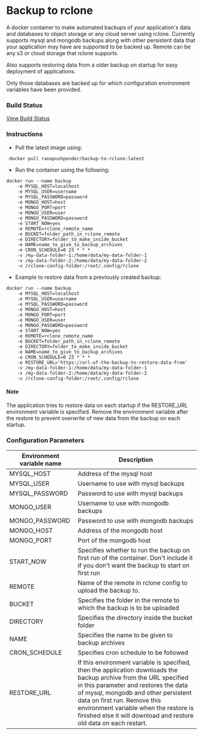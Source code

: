 # Backup to rclone
A docker container to make automated backups of your application's data and databases to object storage or any cloud server using rclone. Currently supports mysql and mongodb backups along with other persistent data that your application may have are supported to be backed up. Remote can be any s3 or cloud storage that rclone supports. 

Also supports restoring data from a older backup on startup for easy deployment of applications.

Only those databases are backed up for which configuration environment variables have been provided.
### Build Status
[View Build Status](https://drone.stackweb.net/ranapushpender/backup-to-rclone)
### Instructions
* Pull the latest image using:
```
 docker pull ranapushpender/backup-to-rclone:latest
```
* Run the container using the following:
```
docker run --name backup 
    -e MYSQL_HOST=localhost
    -e MYSQL_USER=username
    -e MYSQL_PASSWORD=password
    -e MONGO_HOST=host
    -e MONGO_PORT=port
    -e MONGO_USER=user
    -e MONGO_PASSWORD=password
    -e START_NOW=yes
    -e REMOTE=rclone_remote_name
    -e BUCKET=folder_path_in_rclone_remote
    -e DIRECTORY=folder_to_make_inside_bucket
    -e NAME=name_to_give_to_backup_archives
    -e CRON_SCHEDULE=0 23 * * *
    -v /my-data-folder-1:/home/data/my-data-folder-1
    -v /my-data-folder-2:/home/data/my-data-folder-2
    -v /rclone-config-folder:/root/.config/rclone
```
* Example to restore data from a previously created backup:
```
docker run --name backup 
    -e MYSQL_HOST=localhost
    -e MYSQL_USER=username
    -e MYSQL_PASSWORD=password
    -e MONGO_HOST=host
    -e MONGO_PORT=port
    -e MONGO_USER=user
    -e MONGO_PASSWORD=password
    -e START_NOW=yes
    -e REMOTE=rclone_remote_name
    -e BUCKET=folder_path_in_rclone_remote
    -e DIRECTORY=folder_to_make_inside_bucket
    -e NAME=name_to_give_to_backup_archives
    -e CRON_SCHEDULE=0 23 * * *
    -e RESTORE_URL='https://url-of-the-backup-to-restore-data-from'
    -v /my-data-folder-1:/home/data/my-data-folder-1
    -v /my-data-folder-2:/home/data/my-data-folder-2
    -v /rclone-config-folder:/root/.config/rclone
```
#### Note
The application tries to restore data on each startup if the RESTORE_URL environment variable is specified. Remove the environment variable after the restore to prevent overwrite of new data from the backup on each startup.

### Configuration Parameters
| Environment variable name      | Description |
| -------------------------------| ----------- |
| MYSQL_HOST                         | Address of the mysql host       |
| MYSQL_USER                      | Username to use with mysql backups        |
| MYSQL_PASSWORD                      | Password to use with mysql backups        |
| MONGO_USER                      | Username to use with mongodb backups        |
| MONGO_PASSWORD                      | Password to use with mongodb backups        |
| MONGO_HOST                      | Address of the mongodb host      |
| MONGO_PORT                      | Port of the mongodb host      |
| START_NOW                      | Specifies whether to run the backup on first run of the container. Don't include it if you don't want the backup to start on first run       |
|REMOTE | Name of the remote in rclone config to upload the backup to.
| BUCKET                      | Specifies the folder in the remote to which the backup is to be uploaded        |
| DIRECTORY                      | Specifies the directory inside the bucket folder        |
| NAME                      | Specifies the name to be given to backup archives        |
| CRON_SCHEDULE                      | Specifies cron schedule to be followed        |
| RESTORE_URL | If this environment variable is specified, then the application downloads the backup archive from the URL specified in this parameter and restores the data of mysql, mongodb and other persistent data on first run. Remove this environment variable when the restore is finished else it will download and restore old data on each restart.
